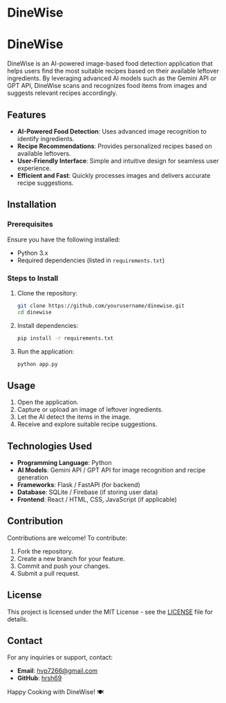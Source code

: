# DineWise
# DineWise

DineWise is an AI-powered image-based food detection application that helps users find the most suitable recipes based on their available leftover ingredients. By leveraging advanced AI models such as the Gemini API or GPT API, DineWise scans and recognizes food items from images and suggests relevant recipes accordingly.

## Features
- **AI-Powered Food Detection**: Uses advanced image recognition to identify ingredients.
- **Recipe Recommendations**: Provides personalized recipes based on available leftovers.
- **User-Friendly Interface**: Simple and intuitive design for seamless user experience.
- **Efficient and Fast**: Quickly processes images and delivers accurate recipe suggestions.

## Installation
### Prerequisites
Ensure you have the following installed:
- Python 3.x
- Required dependencies (listed in `requirements.txt`)

### Steps to Install
1. Clone the repository:
   ```sh
   git clone https://github.com/yourusername/dinewise.git
   cd dinewise
   ```
2. Install dependencies:
   ```sh
   pip install -r requirements.txt
   ```
3. Run the application:
   ```sh
   python app.py
   ```

## Usage
1. Open the application.
2. Capture or upload an image of leftover ingredients.
3. Let the AI detect the items in the image.
4. Receive and explore suitable recipe suggestions.

## Technologies Used
- **Programming Language**: Python
- **AI Models**: Gemini API / GPT API for image recognition and recipe generation
- **Frameworks**: Flask / FastAPI (for backend)
- **Database**: SQLite / Firebase (if storing user data)
- **Frontend**: React / HTML, CSS, JavaScript (if applicable)

## Contribution
Contributions are welcome! To contribute:
1. Fork the repository.
2. Create a new branch for your feature.
3. Commit and push your changes.
4. Submit a pull request.

## License
This project is licensed under the MIT License - see the [LICENSE](LICENSE) file for details.

## Contact
For any inquiries or support, contact:
- **Email**: hvp7266@gmail.com
- **GitHub**: [hrsh69](https://github.com/Hrsh69)

Happy Cooking with DineWise! 🍽️

